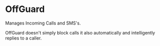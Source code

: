 # OffGuard
Manages Incoming Calls and SMS's.

OffGuard doesn't simply block calls it also automatically and intelligently replies to a caller.
